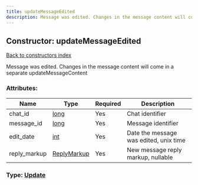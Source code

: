 ```yaml
---
title: updateMessageEdited
description: Message was edited. Changes in the message content will come in a separate updateMessageContent
---
```

## Constructor: updateMessageEdited  
[Back to constructors index](index.md)



Message was edited. Changes in the message content will come in a separate updateMessageContent

### Attributes:

| Name     |    Type       | Required | Description |
|----------|---------------|----------|-------------|
|chat\_id|[long](../types/long.md) | Yes|Chat identifier|
|message\_id|[long](../types/long.md) | Yes|Message identifier|
|edit\_date|[int](../types/int.md) | Yes|Date the message was edited, unix time|
|reply\_markup|[ReplyMarkup](../types/ReplyMarkup.md) | Yes|New message reply markup, nullable|



### Type: [Update](../types/Update.md)


